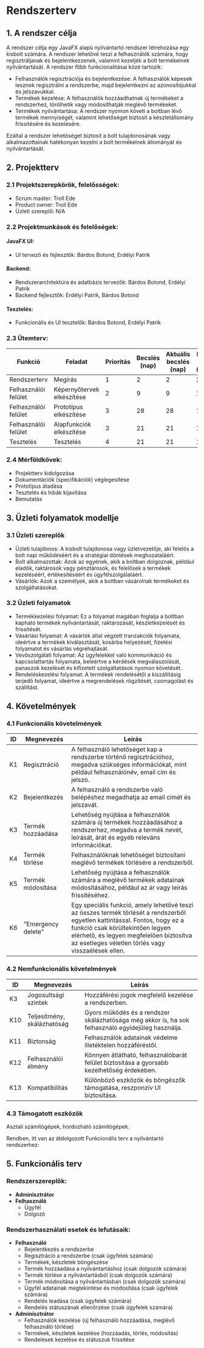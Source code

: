 # Rendszerterv

## 1. A rendszer célja

A rendszer célja egy JavaFX alapú nyilvántartó rendszer létrehozása egy kisbolt számára. A rendszer lehetővé teszi a felhasználók számára, hogy regisztráljanak és bejelentkezzenek, valamint kezeljék a bolt termékeinek nyilvántartását. A rendszer főbb funkcionalitásai közé tartozik:
   * Felhasználók regisztrációja és bejelentkezése: A felhasználók képesek lesznek regisztrálni a rendszerbe, majd bejelentkezni az azonosítójukkal és jelszavukkal.
   * Termékek kezelése: A felhasználók hozzáadhatnak új termékeket a rendszerhez, törölhetik vagy módosíthatják meglévő termékeket.
   * Termékek nyilvántartása: A rendszer nyomon követi a boltban lévő termékek mennyiségét, valamint lehetőséget biztosít a készletállomány frissítésére és kezelésére.
   
Ezáltal a rendszer lehetőséget biztosít a bolt tulajdonosának vagy alkalmazottainak hatékonyan kezelni a bolt termékeinek állományát és nyilvántartását.

## 2. Projektterv

### 2.1 Projektszerepkörök, felelősségek:
* Scrum master: Troll Ede
* Product owner: Troll Ede
* Üzleti szereplő: N/A

### 2.2 Projektmunkások és felelőségek:

#### JavaFX UI:
   * UI tervező és fejlesztők: Bárdos Botond, Erdélyi Patrik

#### Backend:
   * Rendszerarchitektúra és adatbázis tervezők: Bárdos Botond, Erdélyi Patrik
   * Backend fejlesztők: Erdélyi Patrik, Bárdos Botond

#### Tesztelés:
   * Funkcionális és UI tesztelők: Bárdos Botond, Erdélyi Patrik

### 2.3 Ütemterv:

|Funkció                  | Feladat                                | Prioritás | Becslés (nap) | Aktuális becslés (nap) | Eltelt idő (nap) | Becsült idő (nap) |
|-------------------------|----------------------------------------|-----------|---------------|------------------------|------------------|---------------------|
|Rendszerterv             |Megírás                                 |         1 |             2 |                      2 |                2 |                   2 |
|Felhasználói felület     |Képernyőtervek elkészítése              |         2 |             9 |                      9 |                1 |                   9 |
|Felhasználói felület     |Prototípus elkészítése                  |         3 |            28 |                     28 |                1 |                  28 |
|Felhasználói felület     |Alapfunkciók elkészítése                |         3 |            21 |                     21 |                1 |                  21 |
|Tesztelés                |Tesztelés                               |         4 |            21 |                     21 |                1 |                  21 |

### 2.4 Mérföldkövek:
   * Projektterv kidolgozása
   * Dokumentációk (specifikációk) véglegesítése
   * Prototípus átadása
   * Tesztelés és hibák kijavítása
   * Bemutatás

## 3. Üzleti folyamatok modellje

### 3.1 Üzleti szereplők

* Üzleti tulajdonos: A kisbolt tulajdonosa vagy üzletvezetője, aki felelős a bolt napi működéséért és a stratégiai döntések meghozataláért.
* Bolt alkalmazottak: Azok az egyének, akik a boltban dolgoznak, például eladók, raktárosok vagy pénztárosok, és felelősek a termékek kezeléséért, értékesítéséért és ügyfélszolgálatáért.
* Vásárlók: Azok a személyek, akik a boltban vásárolnak termékeket és szolgáltatásokat.

### 3.2 Üzleti folyamatok
* Termékkezelési folyamat: Ez a folyamat magában foglalja a boltban kapható termékek nyilvántartását, raktározását, készletkezelését és frissítését.
* Vásárlási folyamat: A vásárlók által végzett tranzakciók folyamata, ideértve a termékek kiválasztását, kosárba helyezését, fizetési folyamatot és vásárlás végrehajtását.
* Vevőszolgálati folyamat: Az ügyfelekkel való kommunikáció és kapcsolattartás folyamata, beleértve a kérdések megválaszolását, panaszok kezelését és kifizetett szolgáltatások nyomon követését.
* Rendeléskezelési folyamat: A termékek rendelésétől a kiszállításig terjedő folyamat, ideértve a megrendelések rögzítését, csomagolást és szállítást.

## 4. Követelmények

### 4.1 Funkcionális követelmények

| ID | Megnevezés | Leírás |
| --- | --- | --- |
| K1 | Regisztráció | A felhasználó lehetőséget kap a rendszerbe történő regisztrációhoz, megadva szükséges információkat, mint például felhasználónév, email cím és jelszó. |
| K2 | Bejelentkezés | A felhasználó a rendszerbe való belépéshez megadhatja az email címét és jelszavát. |
| K3 | Termék hozzáadása | Lehetőség nyújtása a felhasználók számára új termékek hozzáadásához a rendszerhez, megadva a termék nevét, leírását, árát és egyéb releváns információkat. |
| K4 | Termék törlése | Felhasználóknak lehetőséget biztosítani meglévő termékek törlésére a rendszerből. |
| K5 | Termék módosítása | Lehetőség nyújtása a felhasználók számára a meglévő termékek adatainak módosításához, például az ár vagy leírás frissítéséhez. |
| K6 | "Emergency delete" | Egy speciális funkció, amely lehetővé teszi az összes termék törlését a rendszerből egyetlen kattintással. Fontos, hogy ez a funkció csak körültekintően legyen elérhető, és legyen megfelelően biztosítva az esetleges véletlen törlés vagy visszaélések ellen. |

### 4.2 Nemfunkcionális követelmények

| ID  | Megnevezés              | Leírás                                                                      |
| --- | ----------------------- | --------------------------------------------------------------------------- |
| K3  | Jogosultsági szintek    | Hozzáférési jogok megfelelő kezelése a rendszerben.                        |
| K10 | Teljesítmény, skálázhatóság | Gyors működés és a rendszer skálázhatósága még akkor is, ha sok felhasználó egyidejűleg használja. |
| K11 | Biztonság               | Felhasználók adatainak védelme illetéktelen hozzáféréstől.                  |
| K12 | Felhasználói élmény     | Könnyen átlátható, felhasználóbarát felület biztosítása a gyorsabb kezelhetőség érdekében. |
| K13 | Kompatibilitás          | Különböző eszközök és böngészők támogatása, reszponzív UI biztosítása. |

### 4.3 Támogatott eszközök
Asztali számítógépek, hordozható számítógépek.

Rendben, itt van az átdolgozott Funkcionális terv a nyilvántartó rendszerhez:

## 5. Funkcionális terv

### Rendszerszereplők:

- **Adminisztrátor**
- **Felhasználó**
  - Ügyfél
  - Dolgozó

### Rendszerhasználati esetek és lefutásaik:

- **Felhasználó**
  - Bejelentkezés a rendszerbe
  - Regisztráció a rendszerbe (csak ügyfelek számára)
  - Termékek, készletek böngészése
  - Termék hozzáadása a nyilvántartáshoz (csak dolgozók számára)
  - Termék törlése a nyilvántartásból (csak dolgozók számára)
  - Termék módosítása a nyilvántartásban (csak dolgozók számára)
  - Ügyfél adatainak megtekintése és módosítása (csak ügyfelek számára)
  - Rendelés leadása (csak ügyfelek számára)
  - Rendelés státuszának ellenőrzése (csak ügyfelek számára)
- **Adminisztrátor**
  - Felhasználók kezelése (új felhasználó hozzáadása, meglévő felhasználó törlése)
  - Termékek, készletek kezelése (hozzáadás, törlés, módosítás)
  - Rendelések kezelése és státuszuk frissítése